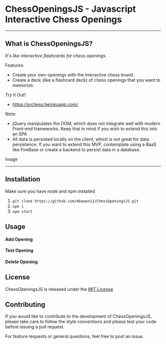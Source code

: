 # ChessOpeningsJS - Javascript Interactive Chess Openings
---
## What is ChessOpeningsJS?
*It's like interactive flashcards for chess openings.*

Features:
- Create your own openings with the interactive chess board. 
- Create a deck (like a flashcard deck) of chess openings that you want to memorize.

Try It Out!:
- https://srchess.herokuapp.com/

Note:
- jQuery manipulates the DOM, which does not integrate well with modern Front-end frameworks. Keep that in mind if you wish to extend this into an SPA
- All data is persisted locally on the client, which is not great for data persistence. If you want to extend this MVP, contemplate using a BaaS like FireBase or create a backend to persist data in a database. 


image

---
## Installation
Make sure you have node and npm installed

1. `git clone https://github.com/mbowen13/ChessOpeningsJS.git`
2. `npm i`
3. `npm start`

## Usage

#### Add Opening

#### Test Opening

#### Delete Opening

## License 
ChessOpeningsJS is released under the [MIT License](https://opensource.org/licenses/MIT)

## Contributing
If you would like to contribute to the development of ChessOpeningsJS, please take care to follow the style conventions and please test your code before issuing a pull request.

For feature requests or general questions, feel free to post an issue.
